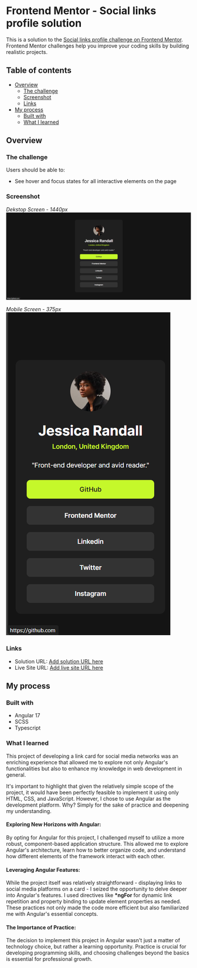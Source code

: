 # Frontend Mentor - Social links profile solution

This is a solution to the [Social links profile challenge on Frontend Mentor](https://www.frontendmentor.io/challenges/social-links-profile-UG32l9m6dQ). Frontend Mentor challenges help you improve your coding skills by building realistic projects. 

## Table of contents

- [Overview](#overview)
  - [The challenge](#the-challenge)
  - [Screenshot](#screenshot)
  - [Links](#links)
- [My process](#my-process)
  - [Built with](#built-with)
  - [What I learned](#what-i-learned)

## Overview

### The challenge

Users should be able to:

- See hover and focus states for all interactive elements on the page

### Screenshot

*Dekstop Screen - 1440px* <br />
![Desktop Screen - 1440px](./screenshots/screenshot1.png)


*Mobile Screen - 375px* <br/>
![Mobile Screen - 375px](./screenshots/screenshot2.png)

### Links

- Solution URL: [Add solution URL here](https://your-solution-url.com)
- Live Site URL: [Add live site URL here](https://your-live-site-url.com)

## My process

### Built with

- Angular 17
- SCSS
- Typescript

### What I learned

This project of developing a link card for social media networks was an enriching experience that allowed me to explore not only Angular's functionalities but also to enhance my knowledge in web development in general.

It's important to highlight that given the relatively simple scope of the project, it would have been perfectly feasible to implement it using only HTML, CSS, and JavaScript. However, I chose to use Angular as the development platform. Why? Simply for the sake of practice and deepening my understanding.

#### Exploring New Horizons with Angular:
By opting for Angular for this project, I challenged myself to utilize a more robust, component-based application structure. This allowed me to explore Angular's architecture, learn how to better organize code, and understand how different elements of the framework interact with each other.

#### Leveraging Angular Features:
While the project itself was relatively straightforward - displaying links to social media platforms on a card - I seized the opportunity to delve deeper into Angular's features. I used directives like **\*ngFor** for dynamic link repetition and property binding to update element properties as needed. These practices not only made the code more efficient but also familiarized me with Angular's essential concepts.

#### The Importance of Practice:
The decision to implement this project in Angular wasn't just a matter of technology choice, but rather a learning opportunity. Practice is crucial for developing programming skills, and choosing challenges beyond the basics is essential for professional growth.
